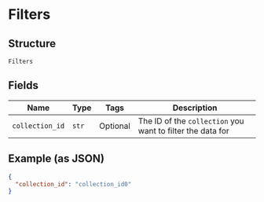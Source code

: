 
# Filters

## Structure

`Filters`

## Fields

| Name | Type | Tags | Description |
|  --- | --- | --- | --- |
| `collection_id` | `str` | Optional | The ID of the `collection` you want to filter the data for |

## Example (as JSON)

```json
{
  "collection_id": "collection_id0"
}
```

